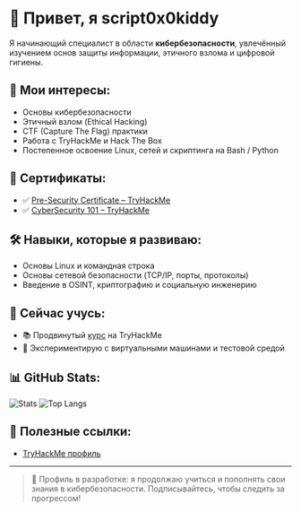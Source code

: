 # 👋 Привет, я script0x0kiddy

Я начинающий специалист в области **кибербезопасности**, увлечённый изучением основ защиты информации, этичного взлома и цифровой гигиены.

## 🧠 Мои интересы:
- Основы кибербезопасности
- Этичный взлом (Ethical Hacking)
- CTF (Capture The Flag) практики
- Работа с TryHackMe и Hack The Box
- Постепенное освоение Linux, сетей и скриптинга на Bash / Python

## 📜 Сертификаты:

- ✅ [Pre-Security Certificate – TryHackMe](https://tryhackme-certificates.s3-eu-west-1.amazonaws.com/THM-BMRMLNLN5T.pdf)
- ✅ [CyberSecurity 101 – TryHackMe](https://tryhackme-certificates.s3-eu-west-1.amazonaws.com/THM-QRQKCYRQND.pdf)


## 🛠️ Навыки, которые я развиваю:
- Основы Linux и командная строка
- Основы сетевой безопасности (TCP/IP, порты, протоколы)
- Введение в OSINT, криптографию и социальную инженерию

## 🌱 Сейчас учусь:
- 📚 Продвинутый [курс](https://tryhackme.com/path/outline/jrpenetrationtester?sharerId=65a4200b5ed506cf13e3fc63) на TryHackMe
- 🧪 Экспериментирую с виртуальными машинами и тестовой средой

## 📊 GitHub Stats:
![Stats](https://github-readme-stats.vercel.app/api?username=yourusername&show_icons=true&hide_title=true&count_private=true&theme=dark)
![Top Langs](https://github-readme-stats.vercel.app/api/top-langs/?username=yourusername&layout=compact&theme=dark)

## 🔗 Полезные ссылки:
- [TryHackMe профиль](https://tryhackme.com/p/script0x0kiddy)

---

> 🚧 Профиль в разработке: я продолжаю учиться и пополнять свои знания в кибербезопасности. Подписывайтесь, чтобы следить за прогрессом!
